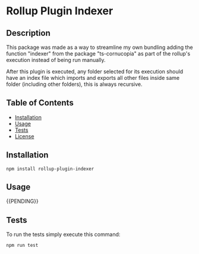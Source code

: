 # Rollup Plugin Indexer

## Description

This package was made as a way to streamline my own bundling adding the function "indexer" from the package "ts-cornucopia" as part of the rollup's execution instead of being run manually.

After this plugin is executed, any folder selected for its execution should have an index file which imports and exports all other files inside same folder (including other folders), this is always recursive.

## Table of Contents

-   [Installation](#installation)
-   [Usage](#usage)
-   [Tests](#tests)
-   [License](/LICENSE.md)

## Installation

```
npm install rollup-plugin-indexer
```

## Usage

{{PENDING}}

## Tests

To run the tests simply execute this command:

```
npm run test
```
